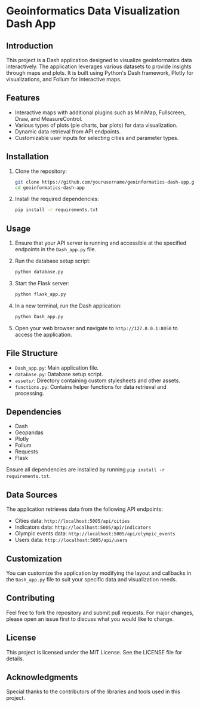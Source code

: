 # Geoinformatics Data Visualization Dash App

## Introduction

This project is a Dash application designed to visualize geoinformatics data interactively. The application leverages various datasets to provide insights through maps and plots. It is built using Python's Dash framework, Plotly for visualizations, and Folium for interactive maps.

## Features

- Interactive maps with additional plugins such as MiniMap, Fullscreen, Draw, and MeasureControl.
- Various types of plots (pie charts, bar plots) for data visualization.
- Dynamic data retrieval from API endpoints.
- Customizable user inputs for selecting cities and parameter types.

## Installation

1. Clone the repository:

   ```bash
   git clone https://github.com/yourusername/geoinformatics-dash-app.git
   cd geoinformatics-dash-app
   ```

2. Install the required dependencies:

   ```bash
   pip install -r requirements.txt
   ```

## Usage

1. Ensure that your API server is running and accessible at the specified endpoints in the `Dash_app.py` file.
2. Run the database setup script:

   ```bash
   python database.py
   ```

3. Start the Flask server:

   ```bash
   python flask_app.py
   ```

4. In a new terminal, run the Dash application:

   ```bash
   python Dash_app.py
   ```

5. Open your web browser and navigate to `http://127.0.0.1:8050` to access the application.

## File Structure

- `Dash_app.py`: Main application file.
- `database.py`: Database setup script.
- `assets/`: Directory containing custom stylesheets and other assets.
- `functions.py`: Contains helper functions for data retrieval and processing.

## Dependencies

- Dash
- Geopandas
- Plotly
- Folium
- Requests
- Flask

Ensure all dependencies are installed by running `pip install -r requirements.txt`.

## Data Sources

The application retrieves data from the following API endpoints:

- Cities data: `http://localhost:5005/api/cities`
- Indicators data: `http://localhost:5005/api/indicators`
- Olympic events data: `http://localhost:5005/api/olympic_events`
- Users data: `http://localhost:5005/api/users`

## Customization

You can customize the application by modifying the layout and callbacks in the `Dash_app.py` file to suit your specific data and visualization needs.

## Contributing

Feel free to fork the repository and submit pull requests. For major changes, please open an issue first to discuss what you would like to change.

## License

This project is licensed under the MIT License. See the LICENSE file for details.

## Acknowledgments

Special thanks to the contributors of the libraries and tools used in this project.
